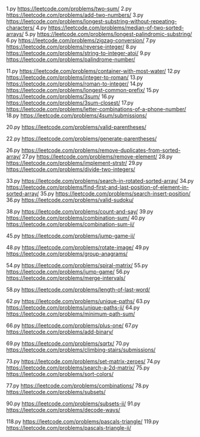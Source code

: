 1.py https://leetcode.com/problems/two-sum/
2.py https://leetcode.com/problems/add-two-numbers/
3.py https://leetcode.com/problems/longest-substring-without-repeating-characters/
4.py https://leetcode.com/problems/median-of-two-sorted-arrays/
5.py https://leetcode.com/problems/longest-palindromic-substring/
6.py https://leetcode.com/problems/zigzag-conversion/
7.py https://leetcode.com/problems/reverse-integer/
8.py https://leetcode.com/problems/string-to-integer-atoi/
9.py https://leetcode.com/problems/palindrome-number/

11.py https://leetcode.com/problems/container-with-most-water/
12.py https://leetcode.com/problems/integer-to-roman/
13.py https://leetcode.com/problems/roman-to-integer/
14.py https://leetcode.com/problems/longest-common-prefix/
15.py https://leetcode.com/problems/3sum/
16.py https://leetcode.com/problems/3sum-closest/
17.py https://leetcode.com/problems/letter-combinations-of-a-phone-number/
18.py https://leetcode.com/problems/4sum/submissions/

20.py https://leetcode.com/problems/valid-parentheses/

22.py https://leetcode.com/problems/generate-parentheses/

26.py https://leetcode.com/problems/remove-duplicates-from-sorted-array/
27.py https://leetcode.com/problems/remove-element/
28.py https://leetcode.com/problems/implement-strstr/
29.py https://leetcode.com/problems/divide-two-integers/

33.py https://leetcode.com/problems/search-in-rotated-sorted-array/
34.py https://leetcode.com/problems/find-first-and-last-position-of-element-in-sorted-array/
35.py https://leetcode.com/problems/search-insert-position/
36.py https://leetcode.com/problems/valid-sudoku/

38.py https://leetcode.com/problems/count-and-say/
39.py https://leetcode.com/problems/combination-sum/
40.py https://leetcode.com/problems/combination-sum-ii/

45.py https://leetcode.com/problems/jump-game-ii/

48.py https://leetcode.com/problems/rotate-image/
49.py https://leetcode.com/problems/group-anagrams/


54.py https://leetcode.com/problems/spiral-matrix/
55.py https://leetcode.com/problems/jump-game/
56.py https://leetcode.com/problems/merge-intervals/

58.py https://leetcode.com/problems/length-of-last-word/

62.py https://leetcode.com/problems/unique-paths/
63.py https://leetcode.com/problems/unique-paths-ii/
64.py https://leetcode.com/problems/minimum-path-sum/

66.py https://leetcode.com/problems/plus-one/
67.py https://leetcode.com/problems/add-binary/

69.py https://leetcode.com/problems/sqrtx/
70.py https://leetcode.com/problems/climbing-stairs/submissions/

73.py https://leetcode.com/problems/set-matrix-zeroes/
74.py https://leetcode.com/problems/search-a-2d-matrix/
75.py https://leetcode.com/problems/sort-colors/

77.py https://leetcode.com/problems/combinations/
78.py https://leetcode.com/problems/subsets/

90.py https://leetcode.com/problems/subsets-ii/
91.py https://leetcode.com/problems/decode-ways/

118.py https://leetcode.com/problems/pascals-triangle/
119.py https://leetcode.com/problems/pascals-triangle-ii/